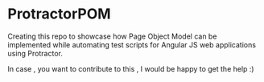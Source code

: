 # ProtractorPOM

Creating this repo to showcase how Page Object Model can be implemented while automating test scripts for Angular JS web applications using Protractor.


In case , you want to contribute to this , I would be happy to get the help :)
